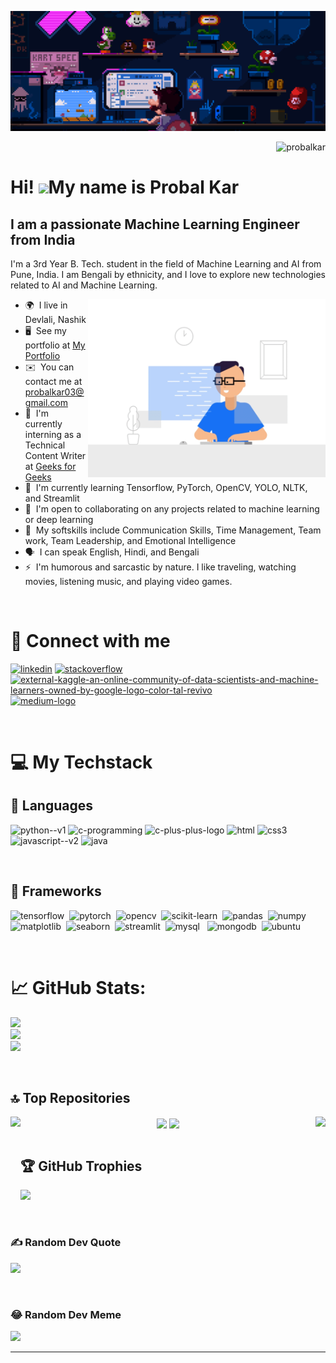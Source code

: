 ![](banner.gif)

<p align="right"> <img src="https://komarev.com/ghpvc/?username=probalkar&label=Profile%20views&color=0e75b6&style=flat" alt="probalkar" /> </p>

Hi! ![](https://user-images.githubusercontent.com/18350557/176309783-0785949b-9127-417c-8b55-ab5a4333674e.gif)My name is Probal Kar
==================================================================================================================================

I am a  passionate Machine Learning Engineer from India
-------------------------------------------------------

I'm a 3rd Year B. Tech. student in the field of Machine Learning and AI from Pune, India. I am Bengali by ethnicity, and I love to explore new technologies related to AI and Machine Learning.

<img align="right" alt="Coding" width="380" src="side.gif">

* 🌍  I live in Devlali, Nashik
* 🖥️  See my portfolio at [My Portfolio](http://probalkar.github.io/My-Portfolio/)
* ✉️  You can contact me at [probalkar03@gmail.com](mailto:probalkar03@gmail.com)
* 🚀  I'm currently interning as a Technical Content Writer at [Geeks for Geeks](https://www.geeksforgeeks.org/)
* 🧠  I'm currently learning Tensorflow, PyTorch, OpenCV, YOLO, NLTK, and Streamlit
* 🤝  I'm open to collaborating on any projects related to machine learning or deep learning
* 👔 &nbsp;My softskills include Communication Skills, Time Management, Team work, Team Leadership, and Emotional Intelligence
* 🗣️ &nbsp;I can speak English, Hindi, and Bengali
* ⚡  I'm humorous and sarcastic by nature. I like traveling, watching movies, listening music, and playing video games.

<br />

# 📲 Connect with me
<p align="left">
<a href="https://linkedin.com/in/probalkar" target="blank"><img width="48" height="48" src="https://img.icons8.com/fluency/48/linkedin.png" alt="linkedin"/></a>
<a href="https://stackoverflow.com/users/21913974/probal-kar" target="blank"><img width="50" height="50" src="https://brandlogos.net/wp-content/uploads/2021/11/stack-overflow-logo-768x768.png" alt="stackoverflow"/></a>
<a href="https://kaggle.com/probalkar" target="blank"><img width="48" height="48" src="https://img.icons8.com/external-tal-revivo-color-tal-revivo/48/external-kaggle-an-online-community-of-data-scientists-and-machine-learners-owned-by-google-logo-color-tal-revivo.png" alt="external-kaggle-an-online-community-of-data-scientists-and-machine-learners-owned-by-google-logo-color-tal-revivo"/></a>
<a href="https://medium.com/@probalkar03" target="blank"><img width="48" height="48" src="https://img.icons8.com/ios-filled/48/ffffff/medium-logo.png" alt="medium-logo"/></a>&nbsp;
</p>

<br />

# 💻 My Techstack
## 📝 Languages
<p align="left"> 
<img width="48" height="48" src="https://img.icons8.com/color/48/python--v1.png" alt="python--v1"/>
<img width="48" height="48" src="https://img.icons8.com/color/40/c-programming.png" alt="c-programming"/>
<img width="48" height="48" src="https://img.icons8.com/color/48/c-plus-plus-logo.png" alt="c-plus-plus-logo"/>
<img width="48" height="48" src="https://img.icons8.com/color/48/html-5--v1.png" alt="html"/>
<img width="48" height="48" src="https://img.icons8.com/color/48/css3.png" alt="css3"/>
<img width="48" height="48" src="https://img.icons8.com/color/48/javascript--v2.png" alt="javascript--v2"/>
<img width="48" height="48" src="https://www.vectorlogo.zone/logos/java/java-icon.svg" alt="java"/>
</p>

<br>

## 🧩 Frameworks
<p align="left">
  <img width="48" height="48" src="https://upload.wikimedia.org/wikipedia/commons/2/2d/Tensorflow_logo.svg" alt="tensorflow"/>&nbsp;
  <img width="48" height="48" src="https://upload.wikimedia.org/wikipedia/commons/1/10/PyTorch_logo_icon.svg" alt="pytorch"/>&nbsp;
  <img height="48" src="https://github.com/opencv/opencv/wiki/logo/OpenCV_logo_black.png" alt="opencv"/>&nbsp;
  <img width="48" height="48" src="https://upload.wikimedia.org/wikipedia/commons/0/05/Scikit_learn_logo_small.svg" alt="scikit-learn"/>&nbsp;
  <img width="48" height="48" src="https://upload.wikimedia.org/wikipedia/commons/2/22/Pandas_mark.svg" alt="pandas"/>&nbsp;
  <img width="48" height="48" src="https://seeklogo.com/images/N/numpy-logo-479C24EC79-seeklogo.com.png" alt="numpy"/>&nbsp;
  <img width="48" height="48" src="https://upload.wikimedia.org/wikipedia/commons/0/01/Created_with_Matplotlib-logo.svg" alt="matplotlib"/>&nbsp;
  <img width="48" height="48" src="https://user-images.githubusercontent.com/315810/92159303-30d41100-edfb-11ea-8107-1c5352202571.png" alt="seaborn"/>&nbsp;
  <img height="48" src="https://streamlit.io/images/brand/streamlit-mark-color.png?nf_resize=smartcrop&w=56&h=32" alt="streamlit"/>&nbsp;
  <img height="48" src="https://upload.wikimedia.org/wikipedia/labs/8/8e/Mysql_logo.png" alt="mysql"/>&nbsp;&nbsp;
  <img height="48" src="https://cdn.icon-icons.com/icons2/2415/PNG/512/mongodb_original_wordmark_logo_icon_146425.png" alt="mongodb"/>&nbsp;
  <img height="48" width="48" src="https://upload.wikimedia.org/wikipedia/commons/thumb/9/9e/UbuntuCoF.svg/768px-UbuntuCoF.svg.png" alt="ubuntu"/>&nbsp;
</p>

<br>

# 📈 GitHub Stats:
![](https://github-readme-stats.vercel.app/api?username=probalkar&theme=monokai&hide_border=false&include_all_commits=true&count_private=true)<br/>
![](https://github-readme-streak-stats.herokuapp.com/?user=probalkar&theme=monokai&hide_border=false)<br/>
![](https://github-readme-stats.vercel.app/api/top-langs/?username=probalkar&theme=monokai&hide_border=false&include_all_commits=true&count_private=true&layout=compact)

<br />

## 🔝 Top Repositories

<div width="100%" align="center">
  <a href="https://github.com/probalkar/Real-Time-Face-Mask-Detection" align="left"><img align="left" height="175" src="https://github-readme-stats.vercel.app/api/pin/?username=probalkar&repo=Real-Time-Face-Mask-Detection&title_color=0891b2&text_color=ffffff&icon_color=0891b2&bg_color=1c1917&hide_border=true&locale=en"></a>
  <a href="https://github.com/probalkar/Rock-Paper-Scissor-using-Hand-Gesture" align="right"><img align="right" height="175" src="https://github-readme-stats.vercel.app/api/pin/?username=probalkar&repo=Rock-Paper-Scissor-using-Hand-Gesture&title_color=0891b2&text_color=ffffff&icon_color=0891b2&bg_color=1c1917&hide_border=true&locale=en"></a>
  <a href="https://github.com/probalkar/Windows-Auto-brightness" align="center"><img align="center" height="175" src="https://github-readme-stats.vercel.app/api/pin/?username=probalkar&repo=Windows-Auto-brightness&title_color=0891b2&text_color=ffffff&icon_color=0891b2&bg_color=1c1917&hide_border=true&locale=en"></a>
  <a href="https://github.com/probalkar/Diabetic-Retinopathy-Detection" align="center"><img align="center" height="175" src="https://github-readme-stats.vercel.app/api/pin/?username=probalkar&repo=Diabetic-Retinopathy-Detection&title_color=0891b2&text_color=ffffff&icon_color=0891b2&bg_color=1c1917&hide_border=true&locale=en"></a>
</div>

<br />

## 🏆 GitHub Trophies
![](https://github-profile-trophy.vercel.app/?username=probalkar&theme=radical&no-frame=false&no-bg=false&margin-w=4)

<br />

### ✍️ Random Dev Quote
![](https://quotes-github-readme.vercel.app/api?type=horizontal&theme=radical)

<br />

### 😂 Random Dev Meme
<img src='https://randommeme-five.vercel.app/' style="height: 400px;"/>

---
